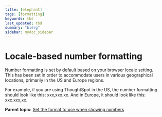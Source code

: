 ```yaml
---
title: [elephant]
tags: [formatting]
keywords: tbd
last_updated: tbd
summary: "blerg"
sidebar: mydoc_sidebar
---
```

# Locale-based number formatting

Number formatting is set by default based on your browser locale setting. This has been set in order to accommodate users in various geographical locations, primarily in the US and Europe regions.

For example, if you are using ThoughtSpot in the US, the number formatting should look like this: xxx,xxx.xx. And in Europe, it should look like this: xxx.xxx,xx.

**Parent topic:** [Set the format to use when showing numbers](../../admin/data_modeling/set_format_pattern_numbers.html)

